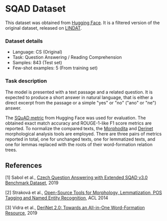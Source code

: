 # SQAD Dataset

This dataset was obtained from [Hugging Face](https://huggingface.co/datasets/fewshot-goes-multilingual/cs_squad-3.0). It is a filtered version of the original dataset, released on [LINDAT](https://lindat.cz/repository/xmlui/handle/11234/1-3069).

### Dataset details

- Language: CS (Original)
- Task: Question Answering / Reading Comprehension
- Samples: 843 (Test set)
- Few-shot examples: 5 (From training set)

### Task description

The model is presented with a text passage and a related question. It is expected to produce a short answer in natural language, that is either a direct excerpt from the passage or a simple "yes" or "no" ("ano" or "ne") answer.

The [SQuAD metric](https://huggingface.co/spaces/evaluate-metric/squad) from Hugging Face was used for evaluation. The obtained exact match accuracy and ROUGE-1-like F1 score metrics are reported. To normalize the compared texts, the [Morphodita](https://ufal.mff.cuni.cz/morphodita) and [Derinet](https://ufal.mff.cuni.cz/derinet) morphological analysis tools are employed. There are three pairs of metrics reported in total, one for unchanged texts, one for lemmatized texts, and one for lemmas replaced with the roots of their word-formation relation trees.

## References

[1] Sabol et al., [Czech Question Answering with Extended SQAD v3.0 Benchmark Dataset](https://nlp.fi.muni.cz/raslan/2019/paper14-medved.pdf), 2019

[2] Straková et al., [Open-Source Tools for Morphology, Lemmatization, POS Tagging and Named Entity Recognition](https://aclanthology.org/P14-5003), ACL 2014

[3] Vidra et al., [DeriNet 2.0: Towards an All-in-One Word-Formation Resource](https://aclanthology.org/W19-8510), 2019
